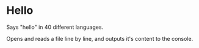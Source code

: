 # Hello

Says "hello" in 40 different languages.

Opens and reads a file line by line, and outputs it's content to the console.
